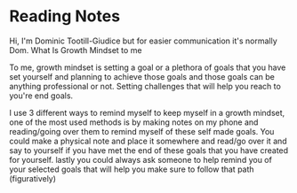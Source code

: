 # Reading Notes
Hi, I'm Dominic Tootill-Giudice but for easier communication it's normally Dom. 
What Is Growth Mindset to me 

To me, growth mindset is setting a goal or a plethora of goals that you have set yourself and planning to achieve those goals and those goals can be anything professional or not. Setting challenges that will help you reach to you're end goals.

I use 3 different ways to remind myself to keep myself in a growth mindset, one of the most used methods is by making notes on my phone and reading/going over them to remind myself of these self made goals. You could make a physical note and place it somewhere and read/go over it and say to yourself if you have met the end of these goals that you have created for yourself. lastly you could always ask someone to help remind you of your selected goals that will help you make sure to follow that path (figuratively) 

